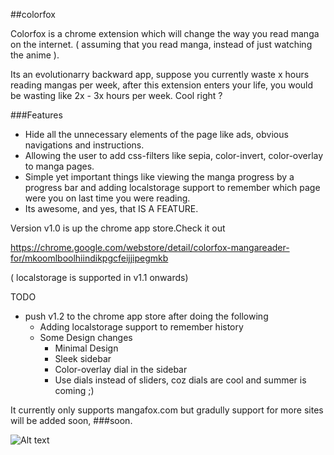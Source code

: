 ##colorfox

Colorfox is a chrome extension which will change the way you read manga on the internet. ( assuming that you read manga, instead of just watching the anime ).

Its an evolutionarry backward app, suppose you currently waste x hours reading mangas per week, after this extension enters your life, you would be wasting like 2x - 3x hours per week. Cool right ?

###Features
+ Hide all the unnecessary elements of the page like ads, obvious navigations and instructions.
+ Allowing the user to add css-filters like sepia, color-invert, color-overlay to manga pages.                                                                            
+ Simple yet important things like viewing the manga progress by a progress bar and adding localstorage support to remember which page were you on last time you were reading.
+ Its awesome, and yes, that IS A FEATURE.
 
Version v1.0 is up the chrome app store.Check it out
 
https://chrome.google.com/webstore/detail/colorfox-mangareader-for/mkoomlboolhiindikpgcfeijjipegmkb
 
( localstorage is supported in v1.1 onwards)


TODO

+ push v1.2 to the chrome app store after doing the following
  + Adding localstorage support to remember history
  + Some Design changes
      + Minimal Design
      + Sleek sidebar
      + Color-overlay dial in the sidebar
      + Use dials instead of sliders, coz dials are cool and summer is coming ;)

It currently only supports mangafox.com but gradully support for more sites will be added soon, 
###soon.

![Alt text](http://bite-prod.s3.amazonaws.com/wp-content/uploads/2013/02/soon2.gif)
